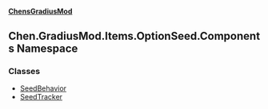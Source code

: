 
#### [ChensGradiusMod](./index 'index')

## Chen.GradiusMod.Items.OptionSeed.Components Namespace

### Classes
- [SeedBehavior](./DzDEYY3b5XN15kC+ypLh7A 'Chen.GradiusMod.Items.OptionSeed.Components.SeedBehavior')
- [SeedTracker](./MLJxQ-Rdea9IQ2pGcFrbCQ 'Chen.GradiusMod.Items.OptionSeed.Components.SeedTracker')
